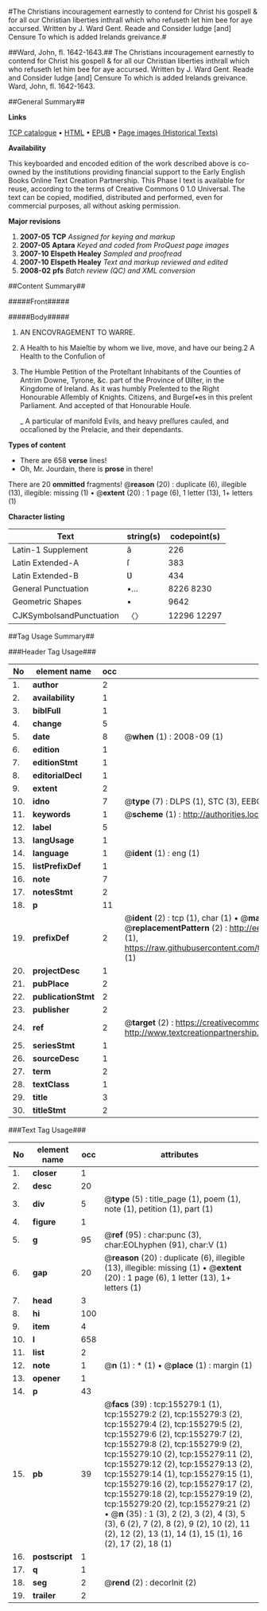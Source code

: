 #The Christians incouragement earnestly to contend for Christ his gospell & for all our Christian liberties inthrall which who refuseth let him bee for aye accursed. Written by J. Ward Gent. Reade and Consider Iudge [and] Censure To which is added Irelands greivance.#

##Ward, John, fl. 1642-1643.##
The Christians incouragement earnestly to contend for Christ his gospell & for all our Christian liberties inthrall which who refuseth let him bee for aye accursed. Written by J. Ward Gent. Reade and Consider Iudge [and] Censure To which is added Irelands greivance.
Ward, John, fl. 1642-1643.

##General Summary##

**Links**

[TCP catalogue](http://www.ota.ox.ac.uk/tcp/)  • 
[HTML](http://tei.it.ox.ac.uk/tcp/Texts-HTML/free/A97/A97124.html)  • 
[EPUB](http://tei.it.ox.ac.uk/tcp/Texts-EPUB/free/A97/A97124.epub) • 
[Page images (Historical Texts)](https://data.historicaltexts.jisc.ac.uk/view?pubId=eebo-99872943e&pageId=eebo-99872943e-155279-1)

**Availability**

This keyboarded and encoded edition of the
	       work described above is co-owned by the institutions
	       providing financial support to the Early English Books
	       Online Text Creation Partnership. This Phase I text is
	       available for reuse, according to the terms of Creative
	       Commons 0 1.0 Universal. The text can be copied,
	       modified, distributed and performed, even for
	       commercial purposes, all without asking permission.

**Major revisions**

1. __2007-05__ __TCP__ *Assigned for keying and markup*
1. __2007-05__ __Aptara__ *Keyed and coded from ProQuest page images*
1. __2007-10__ __Elspeth Healey__ *Sampled and proofread*
1. __2007-10__ __Elspeth Healey__ *Text and markup reviewed and edited*
1. __2008-02__ __pfs__ *Batch review (QC) and XML conversion*

##Content Summary##

#####Front#####

#####Body#####

1. AN ENCOVRAGEMENT
TO WARRE.
1. A Health to his Maieſtie by whom we live, move,
and have our being.2 A Health to the Confuſion of
1. The Humble Petition of the Proteſtant
Inhabitants of the Counties of Antrim
Downe, Tyrone, &c. part of the Province of
Ʋlſter, in the Kingdome of Ireland. As it was humbly
Preſented to the Right Honourable Aſſembly of Knights. Citizens,
and Burgeſ•es in this preſent Parliament.
And accepted of that Honourable
Houſe.

    _ A particular of manifold Evils, and heavy preſſures
cauſed, and occaſioned by the Prelacie,
and their dependants.

**Types of content**

  * There are 658 **verse** lines!
  * Oh, Mr. Jourdain, there is **prose** in there!

There are 20 **ommitted** fragments! 
 @__reason__ (20) : duplicate (6), illegible (13), illegible: missing (1)  •  @__extent__ (20) : 1 page (6), 1 letter (13), 1+ letters (1)

**Character listing**


|Text|string(s)|codepoint(s)|
|---|---|---|
|Latin-1 Supplement|â|226|
|Latin Extended-A|ſ|383|
|Latin Extended-B|Ʋ|434|
|General Punctuation|•…|8226 8230|
|Geometric Shapes|▪|9642|
|CJKSymbolsandPunctuation|〈〉|12296 12297|

##Tag Usage Summary##

###Header Tag Usage###

|No|element name|occ|attributes|
|---|---|---|---|
|1.|__author__|2||
|2.|__availability__|1||
|3.|__biblFull__|1||
|4.|__change__|5||
|5.|__date__|8| @__when__ (1) : 2008-09 (1)|
|6.|__edition__|1||
|7.|__editionStmt__|1||
|8.|__editorialDecl__|1||
|9.|__extent__|2||
|10.|__idno__|7| @__type__ (7) : DLPS (1), STC (3), EEBO-CITATION (1), PROQUEST (1), VID (1)|
|11.|__keywords__|1| @__scheme__ (1) : http://authorities.loc.gov/ (1)|
|12.|__label__|5||
|13.|__langUsage__|1||
|14.|__language__|1| @__ident__ (1) : eng (1)|
|15.|__listPrefixDef__|1||
|16.|__note__|7||
|17.|__notesStmt__|2||
|18.|__p__|11||
|19.|__prefixDef__|2| @__ident__ (2) : tcp (1), char (1)  •  @__matchPattern__ (2) : ([0-9\-]+):([0-9IVX]+) (1), (.+) (1)  •  @__replacementPattern__ (2) : http://eebo.chadwyck.com/downloadtiff?vid=$1&page=$2 (1), https://raw.githubusercontent.com/textcreationpartnership/Texts/master/tcpchars.xml#$1 (1)|
|20.|__projectDesc__|1||
|21.|__pubPlace__|2||
|22.|__publicationStmt__|2||
|23.|__publisher__|2||
|24.|__ref__|2| @__target__ (2) : https://creativecommons.org/publicdomain/zero/1.0/ (1), http://www.textcreationpartnership.org/docs/. (1)|
|25.|__seriesStmt__|1||
|26.|__sourceDesc__|1||
|27.|__term__|2||
|28.|__textClass__|1||
|29.|__title__|3||
|30.|__titleStmt__|2||


###Text Tag Usage###

|No|element name|occ|attributes|
|---|---|---|---|
|1.|__closer__|1||
|2.|__desc__|20||
|3.|__div__|5| @__type__ (5) : title_page (1), poem (1), note (1), petition (1), part (1)|
|4.|__figure__|1||
|5.|__g__|95| @__ref__ (95) : char:punc (3), char:EOLhyphen (91), char:V (1)|
|6.|__gap__|20| @__reason__ (20) : duplicate (6), illegible (13), illegible: missing (1)  •  @__extent__ (20) : 1 page (6), 1 letter (13), 1+ letters (1)|
|7.|__head__|3||
|8.|__hi__|100||
|9.|__item__|4||
|10.|__l__|658||
|11.|__list__|2||
|12.|__note__|1| @__n__ (1) : * (1)  •  @__place__ (1) : margin (1)|
|13.|__opener__|1||
|14.|__p__|43||
|15.|__pb__|39| @__facs__ (39) : tcp:155279:1 (1), tcp:155279:2 (2), tcp:155279:3 (2), tcp:155279:4 (2), tcp:155279:5 (2), tcp:155279:6 (2), tcp:155279:7 (2), tcp:155279:8 (2), tcp:155279:9 (2), tcp:155279:10 (2), tcp:155279:11 (2), tcp:155279:12 (2), tcp:155279:13 (2), tcp:155279:14 (1), tcp:155279:15 (1), tcp:155279:16 (2), tcp:155279:17 (2), tcp:155279:18 (2), tcp:155279:19 (2), tcp:155279:20 (2), tcp:155279:21 (2)  •  @__n__ (35) : 1 (3), 2 (2), 3 (2), 4 (3), 5 (3), 6 (2), 7 (2), 8 (2), 9 (2), 10 (2), 11 (2), 12 (2), 13 (1), 14 (1), 15 (1), 16 (2), 17 (2), 18 (1)|
|16.|__postscript__|1||
|17.|__q__|1||
|18.|__seg__|2| @__rend__ (2) : decorInit (2)|
|19.|__trailer__|2||
